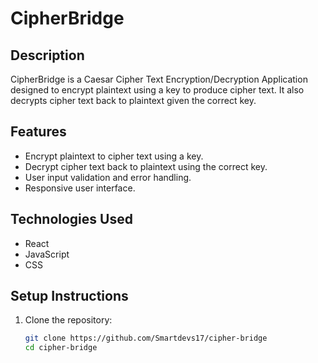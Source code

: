# CipherBridge

## Description
CipherBridge is a Caesar Cipher Text Encryption/Decryption Application designed to encrypt plaintext using a key to produce cipher text. It also decrypts cipher text back to plaintext given the correct key.

## Features
- Encrypt plaintext to cipher text using a key.
- Decrypt cipher text back to plaintext using the correct key.
- User input validation and error handling.
- Responsive user interface.

## Technologies Used
- React
- JavaScript
- CSS

## Setup Instructions
1. Clone the repository:
   ```bash
   git clone https://github.com/Smartdevs17/cipher-bridge
   cd cipher-bridge
